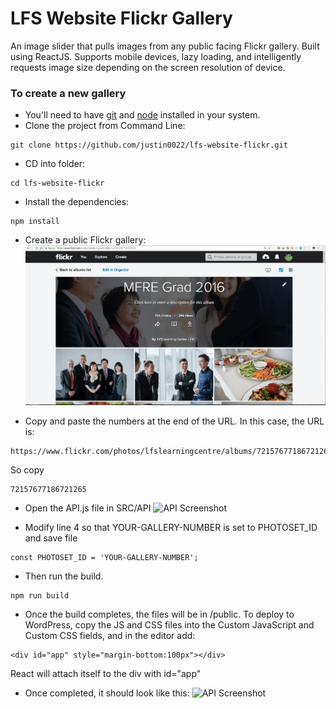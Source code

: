 # LFS Website Flickr Gallery
An image slider that pulls images from any public facing Flickr gallery. Built using ReactJS. Supports mobile devices, lazy loading, and intelligently requests image size depending on the screen resolution of device. 

### To create a new gallery

* You'll need to have [git](https://git-scm.com/) and [node](https://nodejs.org/en/) installed in your system.
* Clone the project from Command Line:

```
git clone https://github.com/justin0022/lfs-website-flickr.git
```

* CD into folder:

```
cd lfs-website-flickr
```

* Install the dependencies:

```
npm install
```

* Create a public Flickr gallery:
![Flickr Screenshot](/README_assets/flickr-screenshot.png? "Flickr Gallery")

* Copy and paste the numbers at the end of the URL. In this case, the URL is:
```
https://www.flickr.com/photos/lfslearningcentre/albums/72157677186721265
````
So copy 
```
72157677186721265
```

* Open the API.js file in SRC/API
![API Screenshot](/README_assets/api-screenshot.png? "API.js")

* Modify line 4 so that YOUR-GALLERY-NUMBER is set to PHOTOSET_ID and save file
```
const PHOTOSET_ID = 'YOUR-GALLERY-NUMBER';
```

* Then run the build.
```
npm run build
```

* Once the build completes, the files will be in /public.
To deploy to WordPress, copy the JS and CSS files into the Custom JavaScript and Custom CSS fields, and in the editor add:
```
<div id="app" style="margin-bottom:100px"></div>
```
React will attach itself to the div with id="app"

* Once completed, it should look like this: 
![API Screenshot](/README_assets/gallery-screenshot.png? "API.js")

